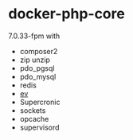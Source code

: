# docker-php-core

7.0.33-fpm with
- composer2
- zip unzip
- pdo_pgsql
- pdo_mysql
- redis
- [ev](https://www.php.net/manual/zh/book.ev.php)
- Supercronic
- sockets
- opcache
- supervisord